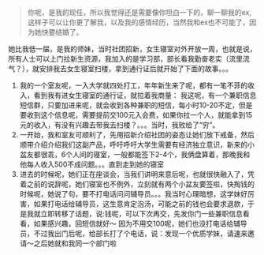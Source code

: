  > 你呢，是我的现任，所以我觉得还是需要像你坦白一下的，聊一聊我的ex,这样子可以让你更了解我，以及我的感情经历，当然我和ex也不可能了，因为她快要结婚了。

她比我低一届，是我的师妹，当时社团招新，女生寝室对外开放一周，也就是说，所有人士可以上门拉新生资源，我加入的是学习部，部长看我勤奋老实（流里流气？），就安排我去女生寝室扫楼，拿到通行证后就开始了下面的故事。。。

1. 我的一个室友呢，一入大学就四处打工，年年新生来了呢，都有一笔不菲的收入，看到我有进女生寝室的通行证，就拉着我商量： 我这呢，有一个兼职信息短信群，只要加进来呢，就会收到各种兼职的短信，每小时10-20不定，但是要收到这个信息呢，需要提前交100元入会费，如果你拉一个人，就能拿到15元的收入，有没有兴趣去带我去扫楼？。。。当时，我败给了“穷”。
2. 一开始，我和室友可顺利了，先用招新介绍社团的姿态让她们放下戒备，然后顺带介绍介绍我们这副产品，呼吁呼吁大学生需要有经济独立意识，新来的小盆友都很乖，6个人间的寝室，一般都能签下2-4个，我俩盘算着，那晚我和他每人收入500不成问题。。。直到走到她的寝室
3. 进去的时候呢，她们正在座谈会，当我们讲明来意后呢，也就很快融入了，凭着之前的说辞呢，她们寝室也不例外，立刻就有两个小盆友要签啦，快掏钱的时候呢，她说了句，要不打电话问问辅导员。。。我当时心理暗想，这学妹好厉害，如果打电话给辅导员，这生意肯定泡汤，可能之前的钱也会要求退款，于是我就立即转移了话题，说:钱呢，可以下次再交，先发你门一些兼职信息看看，如果感兴趣，回短信就好～ 因为不用交100呢，她们也没打电话给辅导员，不过我出门后呢，给部长打了个电话，说：发现一个优质学妹，请速来邀请～之后她就和我同一个部门啦

